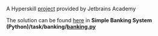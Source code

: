 A Hyperskill [project](https://hyperskill.org/projects/109) provided by Jetbrains Academy

The solution can be found [here](https://github.com/PvPBender/Simple_Banking_System_Python_Hyperskill/tree/master/Simple%20Banking%20System%20(Python)/task/banking) in **Simple Banking System (Python)/task/banking/[banking.py](https://github.com/PvPBender/Simple_Banking_System_Python_Hyperskill/blob/master/Simple%20Banking%20System%20(Python)/task/banking/banking.py)**
